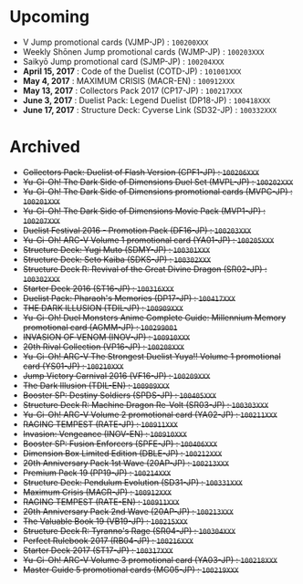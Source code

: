# Upcoming
- V Jump promotional cards (VJMP-JP) : `100200XXX`  
- Weekly Shōnen Jump promotional cards (WJMP-JP) : `100203XXX`  
- Saikyō Jump promotional card (SJMP-JP) : `100204XXX`  
- **April 15, 2017**     : Code of the Duelist (COTD-JP) : `101001XXX`  
- **May 4, 2017**     : MAXIMUM CRISIS (MACR-EN) : `100912XXX`  
- **May 13, 2017**     : Collectors Pack 2017 (CP17-JP) : `100217XXX`  
- **June 3, 2017**     : Duelist Pack: Legend Duelist (DP18-JP) : `100418XXX`  
- **June 17, 2017**     : Structure Deck: Cyverse Link (SD32-JP) : `100332XXX`  

# Archived
- ~~Collectors Pack: Duelist of Flash Version (CPF1-JP) : `100206XXX`~~  
- ~~Yu-Gi-Oh! The Dark Side of Dimensions Duel Set (MVPL-JP) : `100202XXX`~~  
- ~~Yu-Gi-Oh! The Dark Side of Dimensions promotional cards (MVPC-JP) : `100201XXX`~~  
- ~~Yu-Gi-Oh! The Dark Side of Dimensions Movie Pack (MVP1-JP) : `100207XXX`~~  
- ~~Duelist Festival 2016 - Promotion Pack (DF16-JP) : `100203XXX`~~  
- ~~Yu-Gi-Oh! ARC-V Volume 1 promotional card (YA01-JP) : `100205XXX`~~  
- ~~Structure Deck: Yugi Muto (SDMY-JP) : `100301XXX`~~  
- ~~Structure Deck: Seto Kaiba (SDKS-JP) : `100302XXX`~~  
- ~~Structure Deck R: Revival of the Great Divine Dragon (SR02-JP) : `100302XXX`~~  
- ~~Starter Deck 2016 (ST16-JP) : `100316XXX`~~  
- ~~Duelist Pack: Pharaoh's Memories (DP17-JP) : `100417XXX`~~  
- ~~THE DARK ILLUSION (TDIL-JP) : `100909XXX`~~  
- ~~Yu-Gi-Oh! Duel Monsters Anime Complete Guide: Millennium Memory promotional card (AGMM-JP) : `100299001`~~  
- ~~INVASION OF VENOM (INOV-JP) : `100910XXX`~~  
- ~~20th Rival Collection (VP16-JP) : `100208XXX`~~  
- ~~Yu-Gi-Oh! ARC-V The Strongest Duelist Yuya!! Volume 1 promotional card (YS01-JP) : `100210XXX`~~  
- ~~Jump Victory Carnival 2016 (VF16-JP) : `100209XXX`~~  
- ~~The Dark Illusion (TDIL-EN) : `100909XXX`~~  
- ~~Booster SP: Destiny Soldiers (SPDS-JP) : `100405XXX`~~  
- ~~Structure Deck R: Machine Dragon Re-Volt (SR03-JP) : `100303XXX`~~  
- ~~Yu-Gi-Oh! ARC-V Volume 2 promotional card (YA02-JP) : `100211XXX`~~  
- ~~RAGING TEMPEST (RATE-JP) : `100911XXX`~~  
- ~~Invasion: Vengeance (INOV-EN) : `100910XXX`~~  
- ~~Booster SP: Fusion Enforcers (SPFE-JP) : `100406XXX`~~  
- ~~Dimension Box Limited Edition (DBLE-JP) : `100212XXX`~~  
- ~~20th Anniversary Pack 1st Wave (20AP-JP) : `100213XXX`~~  
- ~~Premium Pack 19 (PP19-JP) : `100214XXX`~~  
- ~~Structure Deck: Pendulum Evolution (SD31-JP) : `100331XXX`~~  
- ~~Maximum Crisis (MACR-JP) : `100912XXX`~~  
- ~~RAGING TEMPEST (RATE-EN) : `100911XXX`~~  
- ~~20th Anniversary Pack 2nd Wave (20AP-JP) : `100213XXX`~~  
- ~~The Valuable Book 19 (VB19-JP) : `100215XXX`~~  
- ~~Structure Deck R: Tyranno's Rage (SR04-JP) : `100304XXX`~~  
- ~~Perfect Rulebook 2017 (RB04-JP) : `100216XXX`~~  
- ~~Starter Deck 2017 (ST17-JP) : `100317XXX`~~  
- ~~Yu-Gi-Oh! ARC-V Volume 3 promotional card (YA03-JP) : `100218XXX`~~  
- ~~Master Guide 5 promotional cards (MG05-JP) : `100219XXX`~~  
